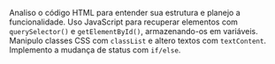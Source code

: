 Analiso o código HTML para entender sua estrutura e planejo a funcionalidade. Uso JavaScript para recuperar elementos com `querySelector()` e `getElementById()`, armazenando-os em variáveis. Manipulo classes CSS com `classList` e altero textos com `textContent`. Implemento a mudança de status com `if/else`.
